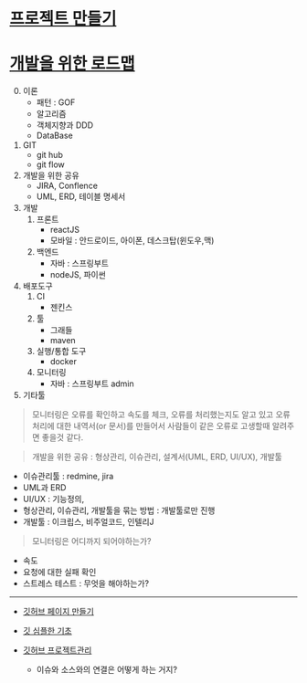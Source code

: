 # [프로젝트 만들기](./pratice_coding)
# [개발을 위한 로드맵](./loadmap_temp.md)
 
0. 이론
    - 패턴 : GOF 
    - 알고리즘
    - 객체지향과 DDD
    - DataBase
1. GIT
    - git hub
    - git flow
2. 개발을 위한 공유
    - JIRA, Conflence
    - UML, ERD, 테이블 명세서
3. 개발
    1. 프론트 
        - reactJS
        - 모바일 : 안드로이드, 아이폰, 데스크탑(윈도우,맥)
    2. 백엔드
        - 자바 : 스프링부트
        - nodeJS, 파이썬
4. 배포도구 
    1. CI 
        - 젠킨스
    2. 툴
        - 그래들            
        - maven
    3. 실행/통합 도구
        - docker
    4. 모니터링 
        - 자바 : 스프링부트 admin
5. 기타툴        
        
> 모니터링은 오류를 확인하고 속도를 체크, 오류를 처리했는지도 알고 있고 오류 처리에 대한 내역서(or 문서)를 만들어서 사람들이 같은 오류로 고생할때 알려주면 좋을것 같다.

> 개발을 위한 공유 : 형상관리, 이슈관리, 설계서(UML, ERD, UI/UX), 개발툴
- 이슈관리툴 : redmine, jira
- UML과 ERD
- UI/UX : 기능정의, 
- 형상관리, 이슈관리, 개발툴을 묶는 방법 : 개발툴로만 진행
- 개발툴 : 이크립스, 비주얼코드, 인텔리J

> 모니터링은 어디까지 되어야하는가?
- 속도
- 요청에 대한 실패 확인
- 스트레스 테스트 : 무엇을 해야하는가?

---

* [깃허브 페이지 만들기](makeMyGitHubPage.md)
* [깃 심플한 기초](https://rogerdudler.github.io/git-guide/index.ko.html)

* [깃허브 프로젝트관리](https://cheese10yun.github.io/github-proejct/)
  * 이슈와 소스와의 연결은 어떻게 하는 거지?
